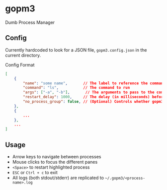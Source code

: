 # gopm3
Dumb Process Manager

## Config
Currently hardcoded to look for a JSON file, `gopm3.config.json` in the current
directory.

Config Format
```json
[
    {
        "name": "some name",       // The label to reference the command by
        "command": "ls",           // The command to run
        "args": ["-a", "-b"],       // The arguments to pass to the command
        "restart_delay": 1000,     // The delay (in milliseconds) before each restarts
        "no_process_group": false, // (Optional) Controls whether gopm3 should kill the child processes of the command as well
    },
    {
        ...
    },
    ...
]
```

## Usage
- Arrow keys to navigate between processes
- Mouse clicks to focus the different panes
- `<Space>` to restart highlighted process
- `ESC` or `Ctrl + c` to exit
- All logs (both stdout/stderr) are replicated to `~/.gopm3/<process-name>.log`
